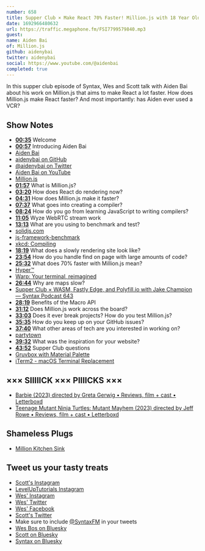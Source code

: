 ```yaml
---
number: 658
title: Supper Club × Make React 70% Faster! Million.js with 18 Year Old Aiden Bai
date: 1692966480632
url: https://traffic.megaphone.fm/FSI7799579840.mp3
guest: 
name: Aiden Bai
of: Million.js
github: aidenybai
twitter: aidenybai
social: https://www.youtube.com/@aidenbai
completed: true
---
```


In this supper club episode of Syntax, Wes and Scott talk with Aiden Bai about his work on Million.js that aims to make React a lot faster. How does Million.js make React faster? And most importantly: has Aiden ever used a VCR?

## Show Notes

- **[00:35](#t=00:35)** Welcome
- **[00:57](#t=00:57)** Introducing Aiden Bai
- [Aiden Bai](https://aidenybai.com/)
- [aidenybai on GitHub](https://github.com/aidenybai)
- [@aidenybai on Twitter](https://twitter.com/aidenybai)
- [Aiden Bai on YouTube](https://www.youtube.com/@aidenbai)
- [Million.js](https://million.dev/)
- **[01:57](#t=01:57)** What is Million.js?
- **[03:20](#t=03:20)** How does React do rendering now?
- **[04:31](#t=04:31)** How does Million.js make it faster?
- **[07:37](#t=07:37)** What goes into creating a compiler?
- **[08:24](#t=08:24)** How do you go from learning JavaScript to writing compilers?
- **[11:05](#t=11:05)** Wyze WebRTC stream work
- **[13:13](#t=13:13)** What are you using to benchmark and test?
- [solidjs.com](https://www.solidjs.com/)
- [js-framework-benchmark](https://github.com/krausest/js-framework-benchmark)
- [xkcd: Compiling](https://xkcd.com/303/)
- **[18:19](#t=18:19)** What does a slowly rendering site look like?
- **[23:54](#t=23:54)** How do you handle find on page with large amounts of code?
- **[25:32](#t=25:32)** What does 70% faster with Million.js mean?
- [Hyper™](https://hyper.is/)
- [Warp: Your terminal, reimagined](https://www.warp.dev/)
- **[26:44](#t=26:44)** Why are maps slow?
- [Supper Club × WASM, Fastly Edge, and Polyfill.io with Jake Champion — Syntax Podcast 643](https://syntax.fm/show/643/supper-club-wasm-fastly-edge-and-polyfill-io-with-jake-champion)
- **[28:19](#t=28:19)** Benefits of the Macro API
- **[31:12](#t=31:12)** Does Million.js work across the board?
- **[33:03](#t=33:03)** Does it ever break projects? How do you test Million.js?
- **[35:35](#t=35:35)** How do you keep up on your GitHub issues?
- **[37:40](#t=37:40)** What other areas of tech are you interested in working on?
- [partytown](https://github.com/BuilderIO/partytown)
- **[39:32](#t=39:32)** What was the inspiration for your website?
- **[43:52](#t=43:52)** Supper Club questions
- [Gruvbox with Material Palette](https://github.com/sainnhe/gruvbox-material)
- [iTerm2 - macOS Terminal Replacement](https://iterm2.com/)

## ××× SIIIIICK ××× PIIIICKS ×××

- [Barbie (2023) directed by Greta Gerwig • Reviews, film + cast • Letterboxd](https://letterboxd.com/film/barbie/)
- [Teenage Mutant Ninja Turtles: Mutant Mayhem (2023) directed by Jeff Rowe • Reviews, film + cast • Letterboxd](https://letterboxd.com/film/teenage-mutant-ninja-turtles-mutant-mayhem/)

## Shameless Plugs

- [Million Kitchen Sink](https://sink.million.dev/)

## Tweet us your tasty treats

- [Scott's Instagram](https://www.instagram.com/stolinski/)
- [LevelUpTutorials Instagram](https://www.instagram.com/LevelUpTutorials/)
- [Wes' Instagram](https://www.instagram.com/wesbos/)
- [Wes' Twitter](https://twitter.com/wesbos)
- [Wes' Facebook](https://www.facebook.com/wesbos.developer)
- [Scott's Twitter](https://twitter.com/stolinski)
- Make sure to include [@SyntaxFM](https://twitter.com/SyntaxFM) in your tweets
- [Wes Bos on Bluesky](https://bsky.app/profile/wesbos.com)
- [Scott on Bluesky](https://bsky.app/profile/tolin.ski)
- [Syntax on Bluesky](https://bsky.app/profile/syntax.fm)
